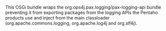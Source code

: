 This OSGi bundle wraps the org.ops4j.pax.logging/pax-logging-api bundle preventing it
from exporting packages from the logging APIs the Pentaho products use and inject from
the main classloader (org.apache.commons.logging, org.apache.log4j and org.slf4j).
